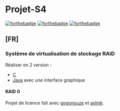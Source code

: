 # Projet-S4
[![forthebadge](https://forthebadge.com/images/badges/built-with-love.svg)](https://forthebadge.com)
[![forthebadge](https://forthebadge.com/images/badges/made-with-c.svg)](https://forthebadge.com)
[![forthebadge](https://forthebadge.com/images/badges/made-with-java.svg)](https://forthebadge.com)
## [FR]

### Système de virtualisation de stockage RAID
Réaliser en 2 version :
* [C](https://fr.wikipedia.org/wiki/C_(langage))
* [Java](https://fr.wikipedia.org/wiki/Java_(langage)) avec une interface graphique

#### RAID 0



Projet de licence fait avec [gogonouze](https://github.com/gogonouze) et [axlmk](https://github.com/axlmk).
